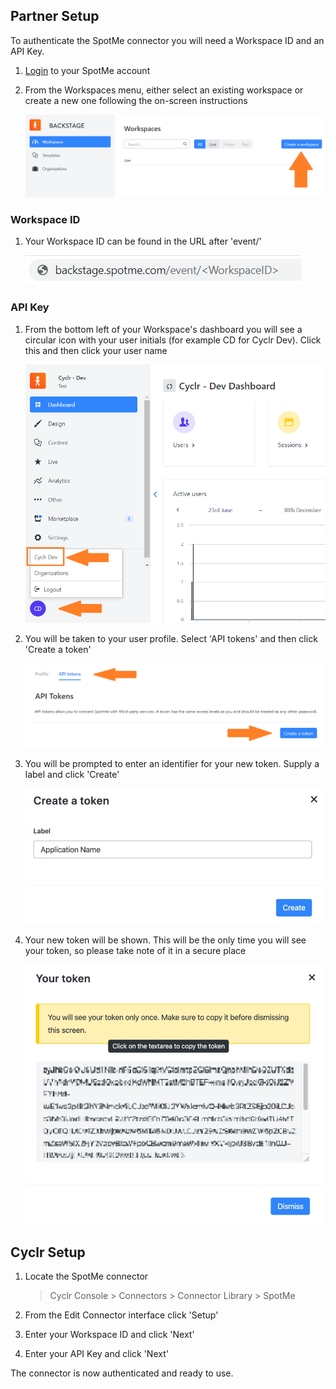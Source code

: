 
<section class="setup partner" markdown="1">

## Partner Setup

<div class="section-content" markdown="1">

To authenticate the SpotMe connector you will need a Workspace ID and an API Key.

1. [Login](https://backstage.spotme.com/) to your SpotMe account

2. From the Workspaces menu, either select an existing workspace or create a new one following the on-screen instructions

   ![workspace menu](./images/spotme_interface_1.png)

### Workspace ID

1. Your Workspace ID can be found in the URL after 'event/'

   ![workspace id](./images/spotme_interface_2.png)

### API Key

1. From the bottom left of your Workspace's dashboard you will see a circular icon with your user initials (for example CD for Cyclr Dev). Click this and then click your user name

   ![user menu](./images/spotme_interface_3.png)

2. You will be taken to your user profile. Select 'API tokens' and then click 'Create a token'

   ![token menu](./images/spotme_interface_4.png)

3. You will be prompted to enter an identifier for your new token. Supply a label and click 'Create'

   ![create token](./images/spotme_interface_5.png)

4. Your new token will be shown. This will be the only time you will see your token, so please take note of it in a secure place

   ![token](./images/spotme_interface_6.png)

</div>

</section>

<section class="setup cyclr" markdown="1">

## Cyclr Setup

<div class="section-content" markdown="1">

1. Locate the SpotMe connector

   > Cyclr Console > Connectors > Connector Library > SpotMe

2. From the Edit Connector interface click 'Setup'

3. Enter your Workspace ID and click 'Next'

4. Enter your API Key and click 'Next'

The connector is now authenticated and ready to use.

</div>

</section>

